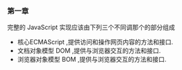 ### 第一章
完整的 JavaScript 实现应该由下列三个不同调那个的部分组成
+ 核心ECMAScript ,提供访问和操作网页内容的方法和接口.
+ 文档对象模型 DOM ,提供与浏览器交互的方法和接口.
+ 浏览器对象模型 BOM ,提供与浏览器交互的方法和接口.
